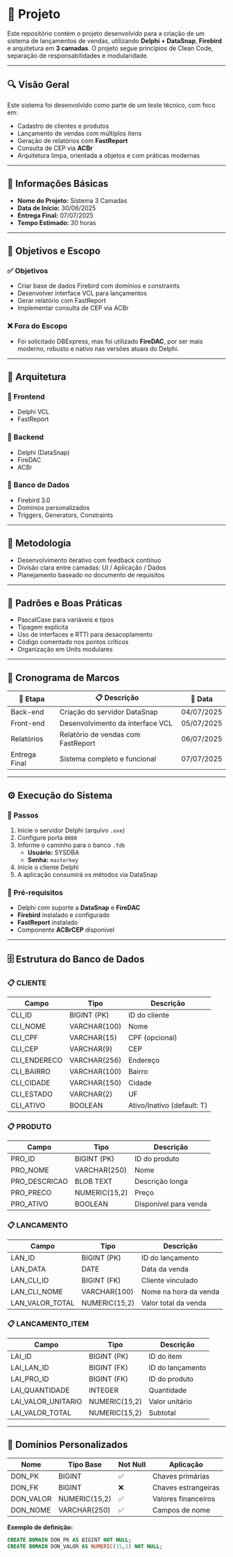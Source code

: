 # 🧾 Projeto

Este repositório contém o projeto desenvolvido para a criação de um sistema de lançamentos de vendas, utilizando **Delphi + DataSnap**, **Firebird** e arquitetura em **3 camadas**. O projeto segue princípios de Clean Code, separação de responsabilidades e modularidade.

---

## 🔍 Visão Geral

Este sistema foi desenvolvido como parte de um teste técnico, com foco em:

- Cadastro de clientes e produtos  
- Lançamento de vendas com múltiplos itens  
- Geração de relatórios com **FastReport**  
- Consulta de CEP via **ACBr**  
- Arquitetura limpa, orientada a objetos e com práticas modernas

---

## 📌 Informações Básicas

- **Nome do Projeto:** Sistema 3 Camadas  
- **Data de Início:** 30/06/2025  
- **Entrega Final:** 07/07/2025  
- **Tempo Estimado:** 30 horas  

---

## 🎯 Objetivos e Escopo

### ✅ Objetivos

- Criar base de dados Firebird com domínios e constraints
- Desenvolver interface VCL para lançamentos
- Gerar relatório com FastReport
- Implementar consulta de CEP via ACBr

### ❌ Fora do Escopo

- Foi solicitado DBExpress, mas foi utilizado **FireDAC**, por ser mais moderno, robusto e nativo nas versões atuais do Delphi.

---

## 🧱 Arquitetura

### 🔹 Frontend

- Delphi VCL  
- FastReport  

### 🔹 Backend

- Delphi (DataSnap)  
- FireDAC  
- ACBr  

### 🔹 Banco de Dados

- Firebird 3.0  
- Domínios personalizados  
- Triggers, Generators, Constraints  

---

## 🚀 Metodologia

- Desenvolvimento iterativo com feedback contínuo  
- Divisão clara entre camadas: UI / Aplicação / Dados  
- Planejamento baseado no documento de requisitos

---

## 🧼 Padrões e Boas Práticas

- PascalCase para variáveis e tipos  
- Tipagem explícita  
- Uso de interfaces e RTTI para desacoplamento  
- Código comentado nos pontos críticos  
- Organização em Units modulares  

---

## 📆 Cronograma de Marcos

| 🏁 Etapa                | 📋 Descrição                           | 📅 Data       |
|------------------------|----------------------------------------|---------------|
| Back-end               | Criação do servidor DataSnap           | 04/07/2025    |
| Front-end              | Desenvolvimento da interface VCL       | 05/07/2025    |
| Relatórios             | Relatório de vendas com FastReport     | 06/07/2025    |
| Entrega Final          | Sistema completo e funcional            | 07/07/2025    |

---

## ⚙️ Execução do Sistema

### 🔧 Passos

1. Inicie o servidor Delphi (arquivo `.exe`)
2. Configure porta `8080`
3. Informe o caminho para o banco `.fdb`  
   - **Usuário:** SYSDBA  
   - **Senha:** `masterkey`
4. Inicie o cliente Delphi
5. A aplicação consumirá os métodos via DataSnap

### 🧱 Pré-requisitos

- Delphi com suporte a **DataSnap** e **FireDAC**
- **Firebird** instalado e configurado
- **FastReport** instalado
- Componente **ACBrCEP** disponível

---

## 🗄️ Estrutura do Banco de Dados

### 📋 CLIENTE

| Campo       | Tipo         | Descrição                  |
|-------------|--------------|----------------------------|
| CLI_ID      | BIGINT (PK)  | ID do cliente              |
| CLI_NOME    | VARCHAR(100) | Nome                       |
| CLI_CPF     | VARCHAR(15)  | CPF (opcional)             |
| CLI_CEP     | VARCHAR(9)   | CEP                        |
| CLI_ENDERECO| VARCHAR(256) | Endereço                   |
| CLI_BAIRRO  | VARCHAR(100) | Bairro                     |
| CLI_CIDADE  | VARCHAR(150) | Cidade                     |
| CLI_ESTADO  | VARCHAR(2)   | UF                         |
| CLI_ATIVO   | BOOLEAN      | Ativo/Inativo (default: T) |

### 📋 PRODUTO

| Campo        | Tipo           | Descrição                |
|--------------|----------------|--------------------------|
| PRO_ID       | BIGINT (PK)    | ID do produto            |
| PRO_NOME     | VARCHAR(250)   | Nome                     |
| PRO_DESCRICAO| BLOB TEXT      | Descrição longa          |
| PRO_PRECO    | NUMERIC(15,2)  | Preço                    |
| PRO_ATIVO    | BOOLEAN        | Disponível para venda    |

### 📋 LANCAMENTO

| Campo         | Tipo           | Descrição                  |
|---------------|----------------|----------------------------|
| LAN_ID        | BIGINT (PK)    | ID do lançamento           |
| LAN_DATA      | DATE           | Data da venda              |
| LAN_CLI_ID    | BIGINT (FK)    | Cliente vinculado          |
| LAN_CLI_NOME  | VARCHAR(100)   | Nome na hora da venda      |
| LAN_VALOR_TOTAL | NUMERIC(15,2)| Valor total da venda       |

### 📋 LANCAMENTO_ITEM

| Campo           | Tipo           | Descrição              |
|------------------|----------------|------------------------|
| LAI_ID           | BIGINT (PK)    | ID do item             |
| LAI_LAN_ID       | BIGINT (FK)    | ID do lançamento       |
| LAI_PRO_ID       | BIGINT (FK)    | ID do produto          |
| LAI_QUANTIDADE   | INTEGER        | Quantidade             |
| LAI_VALOR_UNITARIO | NUMERIC(15,2)| Valor unitário         |
| LAI_VALOR_TOTAL  | NUMERIC(15,2)  | Subtotal               |

---

## 🧠 Domínios Personalizados

| Nome       | Tipo Base     | Not Null | Aplicação             |
|------------|---------------|----------|------------------------|
| DON_PK     | BIGINT        | ✅        | Chaves primárias       |
| DON_FK     | BIGINT        | ❌        | Chaves estrangeiras    |
| DON_VALOR  | NUMERIC(15,2) | ✅        | Valores financeiros    |
| DON_NOME   | VARCHAR(250)  | ✅        | Campos de nome         |

**Exemplo de definição:**
```sql
CREATE DOMAIN DON_PK AS BIGINT NOT NULL;
CREATE DOMAIN DON_VALOR AS NUMERIC(15,2) NOT NULL;
